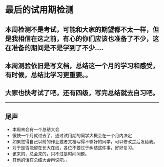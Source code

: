 # 最后的试用期检测
## 本周检测不是考试，可能和大家的期望都不太一样，但是我相信在这之前，有心的你们应该也准备了不少，这在准备的期间是不是学到了不少....
## 本周测验依旧是写文档，总结这一个月的学习和感受，有时候，总结比学习更重要。。
## 大家也快考试了吧，还有四级，写完总结就去自习吧。
---
## **尾声**
- 本周末会有一个总结大会
- 很快一个月就过去了，通过试用期的同学大概会在一个月内决定
- 如果觉得自己以前的作业或者文档写得不够好的同学，可以修改之后发给我。
- 对于是否能留在长大在线，各位不要过于纠结这件事，好好复习。
- 该来的，总会来的，只不过是时间问题。
- 其他的话在总结大会再说吧。。
